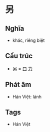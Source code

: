 # 另

## Nghĩa

* khác, riêng biệt

## Cấu trúc
* 另 = [口](口.md) [力](力.md)

## Phát âm

* Hán Việt: lánh

## Tags
* Hán Việt

<script>window.HANZI_FIELD='另';</script>
